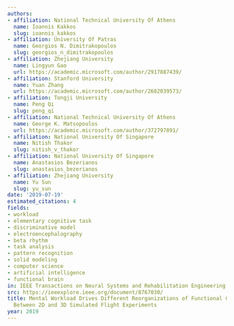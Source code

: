 ```yaml
---
authors:
- affiliation: National Technical University Of Athens
  name: Ioannis Kakkos
  slug: ioannis_kakkos
- affiliation: University Of Patras
  name: Georgios N. Dimitrakopoulos
  slug: georgios_n_dimitrakopoulos
- affiliation: Zhejiang University
  name: Lingyun Gao
  url: https://academic.microsoft.com/author/2917887439/
- affiliation: Stanford University
  name: Yuan Zhang
  url: https://academic.microsoft.com/author/2682039573/
- affiliation: Tongji University
  name: Peng Qi
  slug: peng_qi
- affiliation: National Technical University Of Athens
  name: George K. Matsopoulos
  url: https://academic.microsoft.com/author/372797891/
- affiliation: National University Of Singapore
  name: Nitish Thakor
  slug: nitish_v_thakor
- affiliation: National University Of Singapore
  name: Anastasios Bezerianos
  slug: anastasios_bezerianos
- affiliation: Zhejiang University
  name: Yu Sun
  slug: yu_sun
date: '2019-07-19'
estimated_citations: 4
fields:
- workload
- elementary cognitive task
- discriminative model
- electroencephalography
- beta rhythm
- task analysis
- pattern recognition
- solid modeling
- computer science
- artificial intelligence
- functional brain
in: IEEE Transactions on Neural Systems and Rehabilitation Engineering
src: https://ieeexplore.ieee.org/document/8767030/
title: Mental Workload Drives Different Reorganizations of Functional Cortical Connectivity
  Between 2D and 3D Simulated Flight Experiments
year: 2019
---
```

